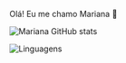 Olá! Eu me chamo Mariana 👋

![Mariana GitHub stats](https://github-readme-stats.vercel.app/api?username=MarianaKerski&show_icons=true&theme=onedark)

![Linguagens](https://github-readme-stats.vercel.app/api/top-langs/?username=MarianaKerski&layout=compact)
